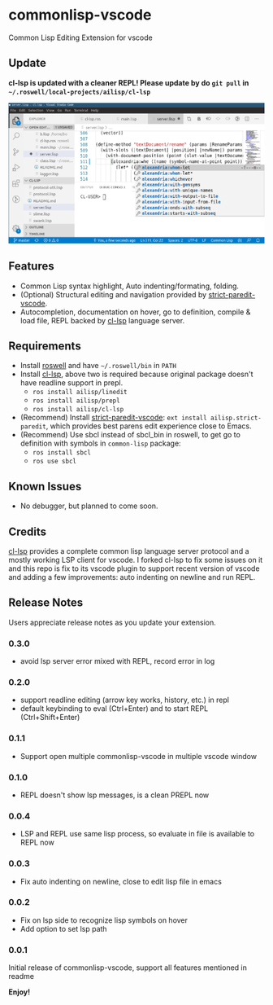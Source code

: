 # commonlisp-vscode

Common Lisp Editing Extension for vscode

## Update
**cl-lsp is updated with a cleaner REPL! Please update by do `git pull` in `~/.roswell/local-projects/ailisp/cl-lsp`**

![Screenshot](/screenshot.png)

## Features
- Common Lisp syntax highlight, Auto indenting/formating, folding.
- (Optional) Structural editing and navigation provided by [strict-paredit-vscode](https://github.com/ailisp/strict-paredit-vscode).
- Autocompletion, documentation on hover, go to definition, compile & load file, REPL backed by [cl-lsp](https://github.com/ailisp/cl-lsp) language server.

## Requirements

- Install [roswell](https://github.com/roswell/roswell) and have `~/.roswell/bin` in `PATH`
- Install [cl-lsp](https://github.com/ailisp/cl-lsp), above two is required because original package doesn't have readline support in prepl.
  - `ros install ailisp/linedit`
  - `ros install ailisp/prepl`
  - `ros install ailisp/cl-lsp`
- (Recommend) Install [strict-paredit-vscode](https://github.com/ailisp/strict-paredit-vscode): `ext install ailisp.strict-paredit`, which provides best parens edit experience close to Emacs.
- (Recommend) Use sbcl instead of sbcl_bin in roswell, to get go to definition with symbols in `common-lisp` package:
  - `ros install sbcl`
  - `ros use sbcl`

## Known Issues

- No debugger, but planned to come soon.

## Credits
[cl-lsp](https://github.com/cxxxr/cl-lsp) provides a complete common lisp language server protocol and a mostly working LSP client for vscode. I forked cl-lsp to fix some issues on it and this repo is fix to its vscode plugin to support recent version of vscode and adding a few improvements: auto indenting on newline and run REPL.

## Release Notes

Users appreciate release notes as you update your extension.

### 0.3.0
- avoid lsp server error mixed with REPL, record error in log

### 0.2.0

- support readline editing (arrow key works, history, etc.) in repl
- default keybinding to eval (Ctrl+Enter) and to start REPL (Ctrl+Shift+Enter) 

### 0.1.1

- Support open multiple commonlisp-vscode in multiple vscode window

### 0.1.0

- REPL doesn't show lsp messages, is a clean PREPL now

### 0.0.4

- LSP and REPL use same lisp process, so evaluate in file is available to REPL now

### 0.0.3

- Fix auto indenting on newline, close to edit lisp file in emacs

### 0.0.2

- Fix on lsp side to recognize lisp symbols on hover
- Add option to set lsp path

### 0.0.1

Initial release of commonlisp-vscode, support all features mentioned in readme

**Enjoy!**
